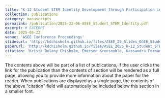 ```yaml
---
title: "K-12 Student STEM Identity Development through Participation in Goldberg Gator Engineering Explorers Summer Programs (RTP)"
collection: publications
category: manuscripts
permalink: /publication/2025-22-06-ASEE_Student_STEM_Identity.pdf
excerpt: # EXCERPT
date: 2025-06-22
venue: 'ASEE Conference Proceedings'
slidesurl: 'http://kdchisholm.github.io/files/ASEE_25_Slides_GGEE_StudentSTEMIdentity.pdf'
paperurl: 'http://kdchisholm.github.io/files/ASEE_2025_K-12_Student_STEM_Identity_Development.pdf'
citation: 'Krista Dulany Chisholm, Emersen Kronsnoble, Kassandra Fernandez, and Nancy Ruzycki, “K-12 Student STEM Identity Development through Participation in Goldberg Gator Engineering Explorers Summer Programs (RTP),” presented at the 2025 ASEE Annual Conference & Exposition, Montreal, QC: ASEE Conferences, Jun. 2025.'
---
```


The contents above will be part of a list of publications, if the user clicks the link for the publication than the contents of section will be rendered as a full page, allowing you to provide more information about the paper for the reader. When publications are displayed as a single page, the contents of the above "citation" field will automatically be included below this section in a smaller font.